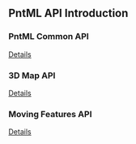 ## PntML API Introduction

### PntML Common API

[Details](https://taehoonk.github.io/mkdocs_deploy_test/pntml-api.html)

### 3D Map API

[Details](https://taehoonk.github.io/mkdocs_deploy_test/pcm-api.html)

### Moving Features API

[Details](https://taehoonk.github.io/mkdocs_deploy_test/mf-api.html)

